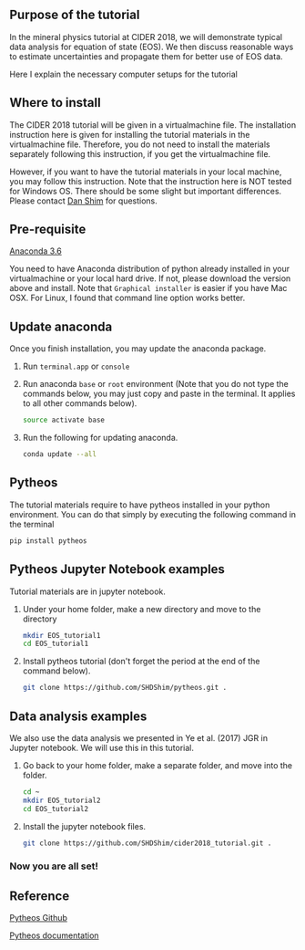 ## Purpose of the tutorial

In the mineral physics tutorial at CIDER 2018, we will demonstrate typical data analysis for equation of state (EOS).  We then discuss reasonable ways to estimate uncertainties and propagate them for better use of EOS data.

Here I explain the necessary computer setups for the tutorial

## Where to install

The CIDER 2018 tutorial will be given in a virtualmachine file.  The installation instruction here is given for installing the tutorial materials in the virtualmachine file.  Therefore, you do not need to install the materials separately following this instruction, if you get the virtualmachine file.

However, if you want to have the tutorial materials in your local machine, you may follow this instruction.  Note that the instruction here is NOT tested for Windows OS.  There should be some slight but important differences.  Please contact [Dan Shim](shdshim@gmail.com) for questions.

## Pre-requisite 

[Anaconda 3.6](https://www.anaconda.com/download/)

You need to have Anaconda distribution of python already installed in your virtualmachine or your local hard drive.  If not, please download the version above and install.  Note that `Graphical installer` is easier if you have Mac OSX.  For Linux, I found that command line option works better.

## Update anaconda

Once you finish installation, you may update the anaconda package.

1. Run `terminal.app` or `console`

2. Run anaconda `base` or `root` environment (Note that you do not type the commands below, you may just copy and paste in the terminal.  It applies to all other commands below).
   ```bash
   source activate base
   ```
   
3. Run the following for updating anaconda.
   ```bash
   conda update --all
   ```

## Pytheos

The tutorial materials require to have pytheos installed in your python environment.  You can do that simply by executing the following command in the terminal

```bash
pip install pytheos
```

## Pytheos Jupyter Notebook examples

Tutorial materials are in jupyter notebook.  

1. Under your home folder, make a new directory and move to the directory
   ```bash
   mkdir EOS_tutorial1
   cd EOS_tutorial1
   ```
   
2. Install pytheos tutorial (don't forget the period at the end of the command below).
   ```bash
   git clone https://github.com/SHDShim/pytheos.git .
   ```
   
## Data analysis examples

We also use the data analysis we presented in Ye et al. (2017) JGR in Jupyter notebook.  We will use this in this tutorial.

1. Go back to your home folder, make a separate folder, and move into the folder.
   ```bash
   cd ~
   mkdir EOS_tutorial2
   cd EOS_tutorial2
   ```
   
2. Install the jupyter notebook files.
   ```bash
   git clone https://github.com/SHDShim/cider2018_tutorial.git .
   ```
   
### Now you are all set!

## Reference

[Pytheos Github](https://github.com/SHDShim/pytheos) 

[Pytheos documentation](https://shdshim.github.io/pytheos-docs/) 

